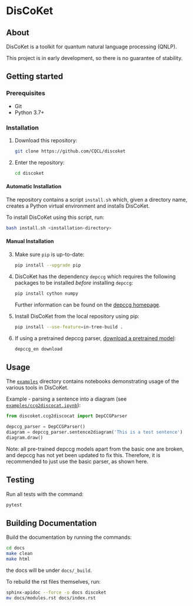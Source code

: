 # DisCoKet

## About

DisCoKet is a toolkit for quantum natural language processing (QNLP).

This project is in early development, so there is no guarantee of
stability.

## Getting started

### Prerequisites

- Git
- Python 3.7+

### Installation

1. Download this repository:
   ```bash
   git clone https://github.com/CQCL/discoket
   ```

2. Enter the repository:
   ```bash
   cd discoket
   ```

#### Automatic Installation

The repository contains a script `install.sh` which, given a directory
name, creates a Python virtual environment and installs DisCoKet.

To install DisCoKet using this script, run:
```bash
bash install.sh <installation-directory>
```

#### Manual Installation

3. Make sure `pip` is up-to-date:

   ```bash
   pip install --upgrade pip
   ```

4. DisCoKet has the dependency `depccg` which requires the following
   packages to be installed *before* installing `depccg`:
   ```bash
   pip install cython numpy
   ```
   Further information can be found on the
   [depccg homepage](//github.com/masashi-y/depccg).

5. Install DisCoKet from the local repository using pip:
   ```bash
   pip install --use-feature=in-tree-build .
   ```

6. If using a pretrained depccg parser,
[download a pretrained model](//github.com/masashi-y/depccg#using-a-pretrained-english-parser):
   ```bash
   depccg_en download
   ```

## Usage

The [`examples`](examples) directory contains notebooks demonstrating
usage of the various tools in DisCoKet.

Example - parsing a sentence into a diagram (see
[`examples/ccg2discocat.ipynb`](examples/ccg2discokat.ipynb)):

```python
from discoket.ccg2discocat import DepCCGParser

depccg_parser = DepCCGParser()
diagram = depccg_parser.sentence2diagram('This is a test sentence')
diagram.draw()
```

Note: all pre-trained depccg models apart from the basic one are broken,
and depccg has not yet been updated to fix this. Therefore, it is
recommended to just use the basic parser, as shown here.

## Testing

Run all tests with the command:

```bash
pytest
```

## Building Documentation

Build the documentation by running the commands:
```bash
cd docs
make clean
make html
```
the docs will be under `docs/_build`.

To rebuild the rst files themselves, run:

```bash
sphinx-apidoc --force -o docs discoket
mv docs/modules.rst docs/index.rst
```

